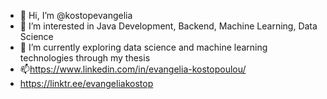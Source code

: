 - 👋 Hi, I’m @kostopevangelia
- 👀 I’m interested in Java Development, Backend, Machine Learning, Data Science
- 🌱 I’m currently exploring data science and machine learning technologies through my thesis
- 📫https://www.linkedin.com/in/evangelia-kostopoulou/
- https://linktr.ee/evangeliakostop


<!---
kostopevangelia/kostopevangelia is a ✨ special ✨ repository because its `README.md` (this file) appears on your GitHub profile.
You can click the Preview link to take a look at your changes.
--->
